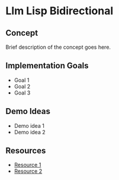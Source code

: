 # Llm Lisp Bidirectional

## Concept
Brief description of the concept goes here.

## Implementation Goals
- Goal 1
- Goal 2
- Goal 3

## Demo Ideas
- Demo idea 1
- Demo idea 2

## Resources
- [Resource 1](URL)
- [Resource 2](URL)
